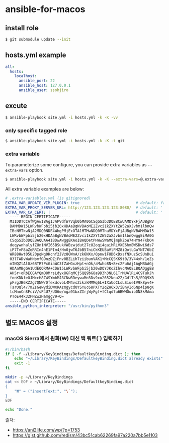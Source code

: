# ansible-for-macos

## install role

```sh
$ git submodule update --init
```

## hosts.yml example

```yml
all:
  hosts:
    localhost:
      ansible_port: 22
      ansible_host: 127.0.0.1
      ansible_user: ssohjiro
```

## excute

```sh
$ ansible-playbook site.yml -i hosts.yml -k -K -vv
```

### only specific tagged role

```sh
$ ansible-playbook site.yml -i hosts.yml -k -K -t git
```

### extra variable
To parameterize some configure, you can provide extra variables as
`--extra-vars` option.

```sh
$ ansible-playbook site.yml -i hosts.yml -k -K --extra-vars=@.extra-variables.yml
```

All extra variable examples are below:
```yml
# .extra-variables.yml (is gitignored)
EXTRA_VAR_UPDATE_VIM_PLUGIN: true                         # default: false
EXTRA_VAR_PROXY_SERVER_URL: http://123.123.123.123:8080/  # default: ''
EXTRA_VAR_CA_CERT: |                                      # default: ''
  -----BEGIN CERTIFICATE-----
  MIIDDTCCAfWgAwIBAgIJAPVdfW7Vqb0bMA0GCSqGSIb3DQEBCwUAMDYxFjAUBgNV
  BAMMDW15LWRvbWFpbi5jb20xHDAaBgNVBAoME2Zvci1kZXYtZW52aXJvbm1lbnQw
  IBcNMTkwNjA2MDQ0NDE4WhgPMjExOTA1MTMwNDQ0MThaMDYxFjAUBgNVBAMMDW15
  LWRvbWFpbi5jb20xHDAaBgNVBAoME2Zvci1kZXYtZW52aXJvbm1lbnQwggEiMA0G
  CSqGSIb3DQEBAQUAA4IBDwAwggEKAoIBAQDetPHWwSWaMQjmpkZoW74HY94FKbO4
  deqywnhalyfZUn1NVI65BSukVWBzwjdut27cU2oqi4gaihRLVXE6hmBWSDwi6ds7
  iP7TvF8aZeRRIn4hE1PIm4/Hn0jwT6JbB57niCkKEUBaVlFMZ8iQotLGuYNT76bZ
  WR88Hwt05U20pqNg0Kcnf2JVz8GWnA/zk6NXx/Opnw1FUD6xDxsfNXuzScSUnDui
  03lTADvWaHNpmfGOnzDZjFnv0BZLihTziibunVAK1+McCQSKK9t0/3V44xh/1eZs
  mINQZtAl0z6BTR7PxGiaWC3fZaHGxzHpt+nOk/aMwho8N+8+c2Fu6Aj1AgMBAAGj
  HDAaMBgGA1UdEQQRMA+CDW15LWRvbWFpbi5jb20wDQYJKoZIhvcNAQELBQADggEB
  AH5r+oRbECGAYQmO8MrsLdyx8GFqMCjSQQ9bG8a9D3h3NL61TrMUAlRL4C9TukJh
  fonKDNfeOJMccH8Z4SYmbMJ8CNwRDeywaMn3Dv9xu2652Nnu2Z/GdlTs5/PDQ9XB
  pFrgJB6KZZg7QNW/DfexdcvoL4M4vsZikzkMMMq6L+IXaUoCLsLSiueIV9k8pv4+
  TsrOQl4/7mZsGewydiDWXRAzmgycd0YSYuc68PXTY2qZH6x3/iBnyIdGNp4ip8gK
  tcMnnCnSFciV/sP4U7/UO6w/mga91bxZIrjWyFgf+fCtqd7u6BWHOuioDN8kMAma
  PToE44k32PNZw2HamggV9+Q=
  -----END CERTIFICATE-----
ansible_python_interpreter: "/usr/bin/python3"
```



## 별도 MACOS 설정

### macOS Sierra에서 원화(₩) 대신 백 쿼트(`) 입력하기

```bash
#!/bin/bash
if [ -f ~/Library/KeyBindings/DefaultkeyBinding.dict ]; then
	echo "~/Library/KeyBindings/DefaultkeyBinding.dict already exists"
	exit -1
fi

mkdir -p ~/Library/KeyBindings
cat << EOF > ~/Library/KeyBindings/DefaultkeyBinding.dict 
{
    "₩" = ("insertText:", "\`");
}
EOF

echo "Done."
```

출처:
- https://ani2life.com/wp/?p=1753
- https://gist.github.com/redism/43bc51cab62269fa97a220a7bb5e1103


